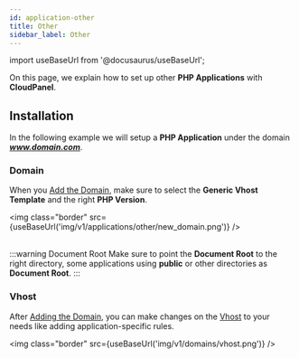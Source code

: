 ```yaml
---
id: application-other
title: Other
sidebar_label: Other
---
```


import useBaseUrl from '@docusaurus/useBaseUrl';

On this page, we explain how to set up other **PHP Applications** with **CloudPanel**.

## Installation

In the following example we will setup a **PHP Application** under the domain ***www.domain.com***.

### Domain

When you [Add the Domain](domains#adding-a-domain), make sure to select the **Generic Vhost Template** and the right **PHP Version**.

<img class="border" src={useBaseUrl('img/v1/applications/other/new_domain.png')} /> <br /><br />

:::warning Document Root
Make sure to point the **Document Root** to the right directory, some applications using **public** or other directories as **Document Root**.
:::

### Vhost

After [Adding the Domain](domains#adding-a-domain), you can make changes on the [Vhost](domains#vhost) to your needs like adding application-specific rules.

<img class="border" src={useBaseUrl('img/v1/domains/vhost.png')} />


